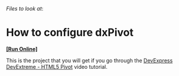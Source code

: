 <!-- default file list -->
*Files to look at*:

<!-- default file list end -->
# How to configure dxPivot
<!-- run online -->
**[[Run Online]](https://codecentral.devexpress.com/t140568/)**
<!-- run online end -->


This is the project that you will get if you go through the <a href="http://www.youtube.com/watch?v=EVE8ykPZxOE&list=PL8h4jt35t1wjGvgflbHEH_e3b23AA30-z&index=18">DevExpress DevExtreme - HTML5 Pivot</a> video tutorial.

<br/>


